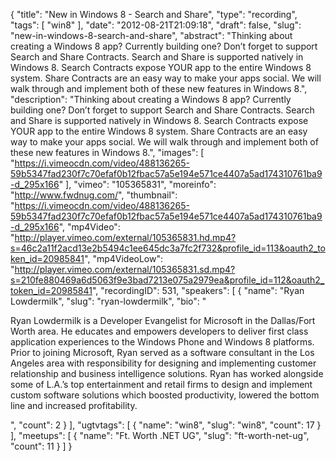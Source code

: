 {
  "title": "New in Windows 8 - Search and Share",
  "type": "recording",
  "tags": [
    "win8"
  ],
  "date": "2012-08-21T21:09:18",
  "draft": false,
  "slug": "new-in-windows-8-search-and-share",
  "abstract": "Thinking about creating a Windows 8 app? Currently building one? Don’t forget to support Search and Share Contracts. Search and Share is supported natively in Windows 8. Search Contracts expose YOUR app to the entire Windows 8 system. Share Contracts are an easy way to make your apps social. We will walk through and implement both of these new features in Windows 8.",
  "description": "Thinking about creating a Windows 8 app? Currently building one? Don’t forget to support Search and Share Contracts. Search and Share is supported natively in Windows 8. Search Contracts expose YOUR app to the entire Windows 8 system. Share Contracts are an easy way to make your apps social. We will walk through and implement both of these new features in Windows 8.",
  "images": [
    "https://i.vimeocdn.com/video/488136265-59b5347fad230f7c70efaf0b12fbac57a5e194e571ce4407a5ad174310761ba9-d_295x166"
  ],
  "vimeo": "105365831",
  "moreinfo": "http://www.fwdnug.com/",
  "thumbnail": "https://i.vimeocdn.com/video/488136265-59b5347fad230f7c70efaf0b12fbac57a5e194e571ce4407a5ad174310761ba9-d_295x166",
  "mp4Video": "http://player.vimeo.com/external/105365831.hd.mp4?s=46c2a11f2acd13e2b5494c1ee645dc3a7fc2f732&profile_id=113&oauth2_token_id=20985841",
  "mp4VideoLow": "http://player.vimeo.com/external/105365831.sd.mp4?s=210fe880469a6d5063f9e3bad7213e075a2979ea&profile_id=112&oauth2_token_id=20985841",
  "recordingID": 531,
  "speakers": [
    {
      "name": "Ryan Lowdermilk",
      "slug": "ryan-lowdermilk",
      "bio": "<p>Ryan Lowdermilk is a Developer Evangelist for Microsoft in the Dallas/Fort Worth area. He educates and empowers developers to deliver first class application experiences to the Windows Phone and Windows 8 platforms. Prior to joining Microsoft, Ryan served as a software consultant in the Los Angeles area with responsibility for designing and implementing customer relationship and business intelligence solutions. Ryan has worked alongside some of L.A.’s top entertainment and retail firms to design and implement custom software solutions which boosted productivity, lowered the bottom line and increased profitability.</p>",
      "count": 2
    }
  ],
  "ugtvtags": [
    {
      "name": "win8",
      "slug": "win8",
      "count": 17
    }
  ],
  "meetups": [
    {
      "name": "Ft. Worth .NET UG",
      "slug": "ft-worth-net-ug",
      "count": 11
    }
  ]
}